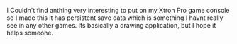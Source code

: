 I Couldn't find anthing very interesting to put on my Xtron Pro game console so I made this it has persistent save data which is something I havnt really see in any other games. Its basically a drawing application, but I hope it helps someone.
